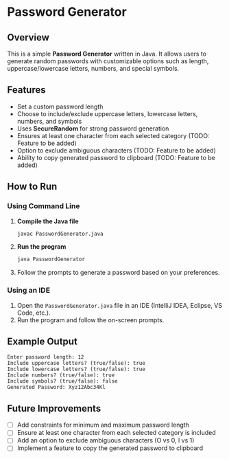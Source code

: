 # Password Generator

## Overview
This is a simple **Password Generator** written in Java. It allows users to generate random passwords with customizable options such as length, uppercase/lowercase letters, numbers, and special symbols.

## Features
- Set a custom password length
- Choose to include/exclude uppercase letters, lowercase letters, numbers, and symbols
- Uses **SecureRandom** for strong password generation
- Ensures at least one character from each selected category (TODO: Feature to be added)
- Option to exclude ambiguous characters (TODO: Feature to be added)
- Ability to copy generated password to clipboard (TODO: Feature to be added)

## How to Run
### Using Command Line
1. **Compile the Java file**
   ```sh
   javac PasswordGenerator.java
   ```
2. **Run the program**
   ```sh
   java PasswordGenerator
   ```
3. Follow the prompts to generate a password based on your preferences.

### Using an IDE
1. Open the `PasswordGenerator.java` file in an IDE (IntelliJ IDEA, Eclipse, VS Code, etc.).
2. Run the program and follow the on-screen prompts.

## Example Output
```
Enter password length: 12
Include uppercase letters? (true/false): true
Include lowercase letters? (true/false): true
Include numbers? (true/false): true
Include symbols? (true/false): false
Generated Password: Xyz12Abc34Kl
```

## Future Improvements
- [ ] Add constraints for minimum and maximum password length
- [ ] Ensure at least one character from each selected category is included
- [ ] Add an option to exclude ambiguous characters (O vs 0, l vs 1)
- [ ] Implement a feature to copy the generated password to clipboard
